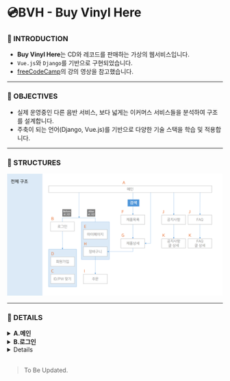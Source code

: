 <h1>💿BVH - Buy Vinyl Here</h1>

<h3>🎼 INTRODUCTION</h3>

- **Buy Vinyl Here**는 CD와 레코드를 판매하는 가상의 웹서비스입니다.
- `Vue.js`와 `Django`를 기반으로 구현되었습니다.
- <a href="https://www.youtube.com/watch?v=Yg5zkd9nm6w">freeCodeCamp</a>의 강의 영상을 참고했습니다.

***
<h3>🎼 OBJECTIVES</h3>

- 실제 운영중인 다른 음반 서비스, 보다 넓게는 이커머스 서비스들을 분석하여 구조를 설계합니다.
- 주축이 되는 언어(Django, Vue.js)를 기반으로 다양한 기술 스택을 학습 및 적용합니다.

***
<h3>🎼 STRUCTURES </h3>

![전체구조](https://raw.githubusercontent.com/dbspdh/dbspdh_img/main/BVH/BVH_전체구조.png)

***
<h3>🎼 DETAILS </h3>

<details>
  <summary><strong>A.메인</strong></summary>

  ![A.메인](https://raw.githubusercontent.com/dbspdh/dbspdh_img/main/BVH/BVH_A_메인.png)
  
  **요구기능**
  - 로고 클릭 시 메인 화면(A)으로 이동
  - 검색어 입력 시 결과 화면(F)으로 이동
  - 로그인 버튼 클릭 시 로그인 화면(B)으로 이동
    - 로그인 상태에 따라 아이콘 노출 여부 설정
  - 공지사항, FAQ 섹션에서 '>' 클릭 시 전체 목록 화면(J), 요소 클릭 시 해당 포스트 상세 화면(K)으로 이동
  - 제품 섹션에서 '>' 클릭 시 전체 목록(F), 요소 클릭 시 해당 제품 상세 화면(G)으로 이동
</details>

<details>
  <summary><strong>B.로그인</strong></summary>
  
  ![B.로그인](https://raw.githubusercontent.com/dbspdh/dbspdh_img/main/BVH/BVH_B_로그인.png)
  
  **요구기능**
  - 회원가입 텍스트 클릭 시 회원가입 화면(D)으로 이동
  - 아이디/비밀번호 찾기 텍스트 클릭 시 아이디 찾기 화면(C)으로 이동
  - 로그인 버튼 클릭 시, 유효성 검증 후 API 호출
</details>

<details>

![C.ID/PW찾기](https://raw.githubusercontent.com/dbspdh/dbspdh_img/main/BVH/BVH_C_IDPW찾기_1.png)
![C.ID/PW찾기](https://raw.githubusercontent.com/dbspdh/dbspdh_img/main/BVH/BVH_C_IDPW찾기_2.png)
![D.회원가입](https://raw.githubusercontent.com/dbspdh/dbspdh_img/main/BVH/BVH_D_회원가입.png)
![E.마이페이지](https://raw.githubusercontent.com/dbspdh/dbspdh_img/main/BVH/BVH_E_마이페이지.png)
![F.제품목록](https://raw.githubusercontent.com/dbspdh/dbspdh_img/main/BVH/BVH_F_제품목록.png)
![G.제품상세](https://raw.githubusercontent.com/dbspdh/dbspdh_img/main/BVH/BVH_G_제품상세.png)
![H.장바구니](https://raw.githubusercontent.com/dbspdh/dbspdh_img/main/BVH/BVH_H_장바구니.png)
![I.주문](https://raw.githubusercontent.com/dbspdh/dbspdh_img/main/BVH/BVH_I_주문.png)
![J.게시판목록](https://raw.githubusercontent.com/dbspdh/dbspdh_img/main/BVH/BVH_J_게시판목록.png)
![K.게시판상세](https://raw.githubusercontent.com/dbspdh/dbspdh_img/main/BVH/BVH_K_게시판상세.png)
  
</details>



<br>

> To Be Updated.
